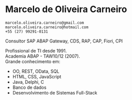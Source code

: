 # Marcelo de Oliveira Carneiro
	
	marcelo.oliveira.carneiro@gmail.com
	marcelo.oliveira.carneiro@hotmail.com
 	+55 (27) 99291-0131

Consultor SAP ABAP
Gateway, CDS, RAP, CAP, Fiori, CPI

Profissional de TI desde 1991. 
<br>
Academia ABAP - TAW10/12 (2007).
<br>
Grande conhecimento em: 
+ OO, REST, OData, SQL
+ HTML, CSS, JavaScript
+ Java, Delphi, C
+ Banco de dados
+ Desenvolvimento de Sistemas Full-Stack


